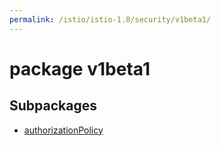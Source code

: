 ```yaml
---
permalink: /istio/istio-1.8/security/v1beta1/
---
```


# package v1beta1



## Subpackages

* [authorizationPolicy](security-v1beta1-authorizationPolicy.md)